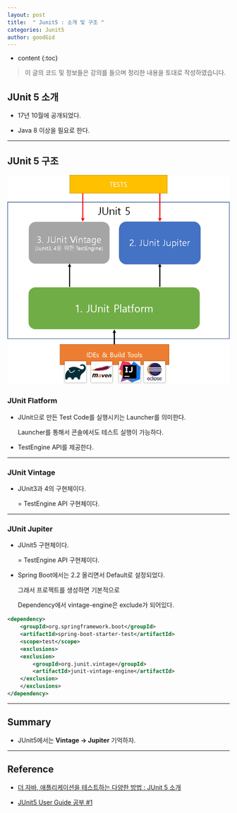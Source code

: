 ```yaml
---
layout: post
title:  " Junit5 : 소개 및 구조 "
categories: Junit5
author: goodGid
---
```

* content
{:toc}

> 이 글의 코드 및 정보들은 강의를 들으며 정리한 내용을 토대로 작성하였습니다.

## JUnit 5 소개

* 17년 10월에 공개되었다.

* Java 8 이상을 필요로 한다.



---

## JUnit 5 구조

![](/assets/img/junit/Junit5-Intro-Structure_1.png)


### JUnit Flatform

* JUnit으로 만든 Test Code를 실행시키는 Launcher를 의미한다.

  Launcher를 통해서 콘솔에서도 테스트 실행이 가능하다.

* TestEngine API를 제공한다.

---


### JUnit Vintage

* JUnit3과 4의 구현체이다.

  = TestEngine API 구현체이다.

---


### JUnit Jupiter

* JUnit5 구현체이다.

  = TestEngine API 구현체이다.

* Spring Boot에서는 2.2 올리면서 Default로 설정되었다.

  그래서 프로젝트를 생성하면 기본적으로

  Dependency에서 vintage-engine은 exclude가 되어있다.

``` xml
<dependency>
    <groupId>org.springframework.boot</groupId>
    <artifactId>spring-boot-starter-test</artifactId>
    <scope>test</scope>
    <exclusions>
    <exclusion>
        <groupId>org.junit.vintage</groupId>
        <artifactId>junit-vintage-engine</artifactId>
    </exclusion>
    </exclusions>
</dependency>
```



---

## Summary

* JUnit5에서는 **Vintage -> Jupiter** 기억하자.



---

## Reference

* [더 자바, 애플리케이션을 테스트하는 다양한 방법 : JUnit 5 소개](https://www.inflearn.com/course/the-java-application-test)

* [JUnit5 User Guide 공부 #1](https://sun-22.tistory.com/81)